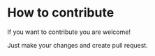 # How to contribute

If you want to contribute you are welcome!

Just make your changes and create pull request.
